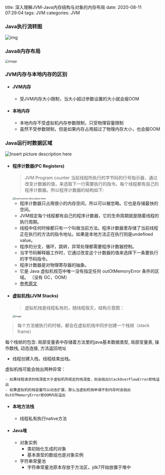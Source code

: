 title: 深入理解JVM-Java内存结构与对象的内存布局
date: 2020-08-11 07:29:04
tags: JVM
categories: JVM

### Java执行流转图

<img src="https://cdn.jsdelivr.net/gh/wenPKtalk/pictures@master/blog/20220511/07_38/0*aO7jvEaMLhADKTqa.png" alt="img"  />

### Java8内存布局

<img src="https://cdn.jsdelivr.net/gh/wenPKtalk/pictures@master/blog/20220511/07_40/640.png" alt="Image" style="zoom: 67%;" />

### JVM内存与本地内存的区别

* #### JVM内存

  * 受JVM内存大小限制，当大小超过参数设置的大小就会报OOM

* #### 本地内存

  * 本地内存不受虚拟机内存参数限制，只受物理容量限制
  * 虽然不受参数限制，但是如果内存占用超过了物理内存大小，也会报OOM

### Java运行时数据区域

![Insert picture description here](https://cdn.jsdelivr.net/gh/wenPKtalk/pictures@master/blog/20220511/09_02/watermark,type_ZmFuZ3poZW5naGVpdGk,shadow_10,text_aHR0cHM6Ly9ibG9nLmNzZG4ubmV0L3FxXzM3OTI0OTA1,size_16,color_FFFFFF,t_70.png)

* #### 程序计数器(PC Registers)

  > JVM Program counter 当前线程所执行的字节码的行号指示器，通过改变计数器的值，来选取下一行需要执行的指令。每个线程都有自己的程序计数器。所以程序计数器的结构如下:

  <img src="https://img-blog.csdnimg.cn/20200918193834460.png?x-oss-process=image/watermark,type_ZmFuZ3poZW5naGVpdGk,shadow_10,text_aHR0cHM6Ly9ibG9nLmNzZG4ubmV0L3FxXzM3OTI0OTA1,size_16,color_FFFFFF,t_70#pic_center" alt="Insert picture description here" style="zoom:50%;" />

  - 程序计数器只占用很小的内存空间，所以可以被忽略。它也是存储最快的空间。
  - JVM规定每个线程都有自己的程序计数器，它的生命周期就是随着线程的执行周期。
  - 线程中任何时候都只有一个叫做当前方法。程序计数器里存储了当前线程正在执行的方法的指令地址。如果是本地方法正在执行则是undefined value。
  - 程序的分支，循环，跳转，异常处理都需要程序计数器控制。
  - 当字节码解释器工作时，它通过改变这个计数器的值来选择下一条要执行的字节码指令。
  - 程序计数器是对物理寄存器的抽象。
  - 它是 Java 虚拟机规范中唯一没有指定任何 outOtMemoryError 条件的区域。 （没有 GC，OOM）
  - [参考原文](https://www.codetd.com/en/article/11818366)

* #### 虚拟机栈(JVM Stacks)

  > 虚拟机栈是线程私有的，随线程毁灭，结构示意图：

  <img src="https://cdn.jsdelivr.net/gh/wenPKtalk/pictures@master/blog/20220511/09_29/640-20220511092947711.png" alt="Image" style="zoom:50%;" />

>  每个方法被执行的时候，都会在虚拟机栈中同步创建一个栈帧（stack frame）

 每个栈帧的包含: 局部变量表中存储着方法里的java基本数据类型, 局部变量表, 操作数栈, 动态连接, 方法返回地址

* 
  线程创建入栈，线程结束出栈。

虚拟机栈可能会抛出两种异常：

	- 如果线程请求的栈深度大于虚拟机所规定的栈深度，则会抛出StackOverFlowError即栈溢出
	- 如果虚拟机的栈容量可以动态扩展，那么当虚拟机栈申请不到内存时会抛出OutOfMemoryError即OOM内存溢出

- #### 本地方法栈

  - 线程私有执行native方法

- #### Java堆

  * 对象实例
    * 类初始化生成的对象
    * 基本类型的数组也是对象实例
  * 字符串常量池
    * 字符串常量池原本存放于方法区，jdk7开始放置于堆中

